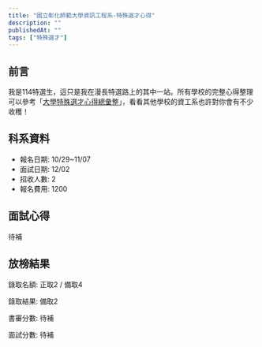 ```yaml
---
title: "國立彰化師範大學資訊工程系-特殊選才心得"
description: ""
publishedAt: ""
tags: ["特殊選才"]
---
```


## 前言

我是114特選生，這只是我在漫長特選路上的其中一站。所有學校的完整心得整理可以參考「[大學特殊選才心得總彙整](/blogs/special)」，看看其他學校的資工系也許對你會有不少收穫！

## 科系資料

- 報名日期: 10/29~11/07
- 面試日期: 12/02
- 招收人數: 2
- 報名費用: 1200

## 面試心得

待補

## 放榜結果

錄取名額: 正取2 / 備取4

錄取結果: 備取2

書審分數: 待補

面試分數: 待補
